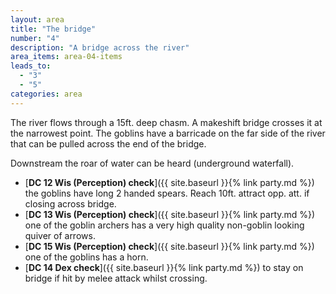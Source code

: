 ```yaml
---
layout: area
title: "The bridge"
number: "4"
description: "A bridge across the river"
area_items: area-04-items
leads_to:
  - "3"
  - "5"
categories: area
---
```


The river flows through a 15ft. deep chasm.  A makeshift bridge crosses it at the narrowest point.  The goblins have a barricade on the far side of the river that can be pulled across the end of the bridge.

Downstream the roar of water can be heard (underground waterfall).

* [**DC 12 Wis (Perception) check**]({{ site.baseurl }}{% link party.md %}) the goblins have long 2 handed spears.  Reach 10ft. attract opp. att. if closing across bridge.
* [**DC 13 Wis (Perception) check**]({{ site.baseurl }}{% link party.md %}) one of the goblin archers has a very high quality non-goblin looking quiver of arrows.
* [**DC 15 Wis (Perception) check**]({{ site.baseurl }}{% link party.md %}) one of the goblins has a horn.
* [**DC 14 Dex check**]({{ site.baseurl }}{% link party.md %}) to stay on bridge if hit by melee attack whilst crossing.

